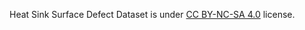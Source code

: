Heat Sink Surface Defect Dataset is under [CC BY-NC-SA 4.0](https://creativecommons.org/licenses/by-nc-sa/4.0/) license.